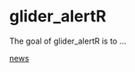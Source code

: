 
# glider_alertR

<!-- badges: start -->
<!-- badges: end -->

The goal of glider_alertR is to ...

[news](NEWS.md)